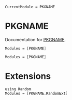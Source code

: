 ```@meta
CurrentModule = PKGNAME
```

# PKGNAME

Documentation for [PKGNAME](https://github.com/gbruer15/PKGNAME.jl).


```@index
Modules = [PKGNAME]
```

```@autodocs
Modules = [PKGNAME]
```


# Extensions

```@autodocs
using Random
Modules = [PKGNAME.RandomExt]
```
